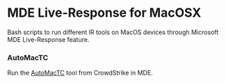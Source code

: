 # MDE Live-Response for MacOSX

Bash scripts to run different IR tools on MacOS devices through Microsoft MDE Live-Response feature.

### AutoMacTC

Run the [AutoMacTC](https://github.com/CrowdStrike/automactc) tool from CrowdStrike in MDE.

  
